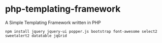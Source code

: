 # php-templating-framework
A Simple Templating Framework written in PHP

````
npm install jquery jquery-ui popper.js bootstrap font-awesome select2 sweetalert2 datatable jqGrid
````
